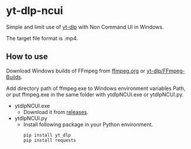 # yt-dlp-ncui
Simple and limit use of [yt-dlp](https://github.com/yt-dlp/yt-dlp) with Non Command UI in Windows.

The target file format is .mp4.
## How to use
Download Windows builds of FFmpeg from [ffmpeg.org](https://www.ffmpeg.org/) or [yt-dlp/FFmpeg-Builds](https://github.com/yt-dlp/FFmpeg-Builds).

Add directory path of ffmpeg.exe to Windows environment variables Path, or put ffmpeg.exe in the same folder with ytdlpNCUI.exe or ytdlpNCUI.py.
- ytdlpNCUI.exe
  - Download it from [releases](https://github.com/Lustarr/yt-dlp-ncui/releases).
- ytdlpNCUI.py
  - Install following package in your Python environment.
    ```
    pip install yt_dlp
    pip install requests
    ```
